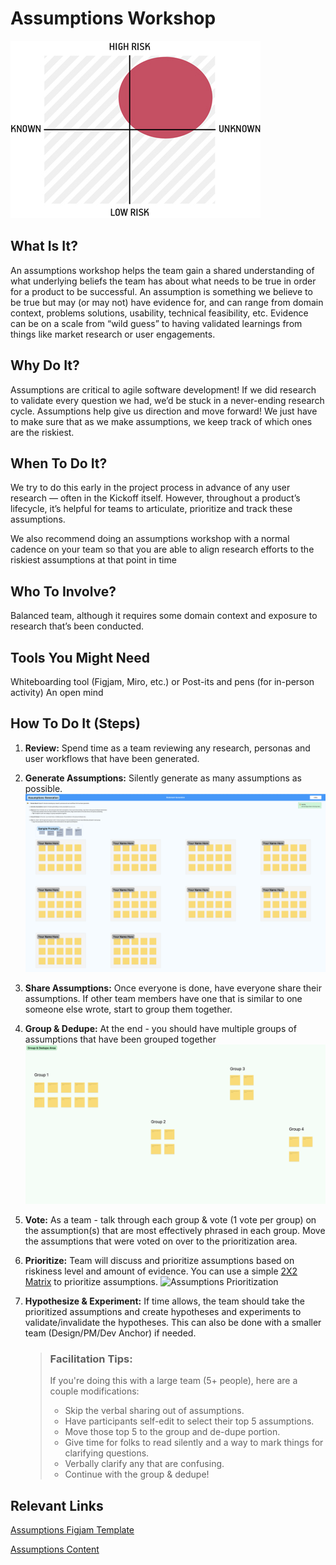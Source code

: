 # Assumptions Workshop

![Assumptions Priority](../../../assets/Assumptions+Prioritization.png)

## What Is It? 
An assumptions workshop helps the team gain a shared understanding of what underlying beliefs the team has about what needs to be true in order for a product to be successful. An assumption is something we believe to be true but may (or may not) have evidence for, and can range from domain context, problems solutions, usability, technical feasibility, etc. Evidence can be on a scale from “wild guess” to having validated learnings from things like market research or user engagements. 


## Why Do It? 
Assumptions are critical to agile software development! If we did research to validate every question we had, we’d be stuck in a never-ending research cycle. Assumptions help give us direction and move forward! We just have to make sure that as we make assumptions, we keep track of which ones are the riskiest.


## When To Do It?
We try to do this early in the project process in advance of any user research — often in the Kickoff itself. However, throughout a product’s lifecycle, it’s helpful for teams to articulate, prioritize and track these assumptions. 

We also recommend doing an assumptions workshop with a normal cadence on your team so that you are able to align research efforts to the riskiest assumptions at that point in time

## Who To Involve?
Balanced team, although it requires some domain context and exposure to research that’s been conducted.


## Tools You Might Need
Whiteboarding tool (Figjam, Miro, etc.) or Post-its and pens (for in-person activity)
An open mind 


## How To Do It (Steps)
1. **Review:** Spend time as a team reviewing any research, personas and user workflows that have been generated.
     
2. **Generate Assumptions:** Silently generate as many assumptions as possible.
![Assumptions Generation](../../../assets/AssumptionGeneration.png)

3. **Share Assumptions:** Once everyone is done, have everyone share their assumptions. If other team members have one that is similar to one someone else wrote, start to group them together.

4. **Group & Dedupe:** At the end - you should have multiple groups of assumptions that have been grouped together
![Assumptions Grouping](../../../assets/AssumptionsGroup+Dedupe.png)
 
5. **Vote:** As a team - talk through each group & vote (1 vote per group) on the assumption(s) that are most effectively phrased in each group. Move the assumptions that were voted on over to the prioritization area.
   
6. **Prioritize:** Team will discuss and prioritize assumptions based on riskiness level and amount of evidence. You can use a simple [2X2 Matrix](https://www.productplan.com/glossary/2x2-prioritization-matrix/) to prioritize assumptions.
![Assumptions Prioritization](../../../assets/AssumptionsPrioritization.png)

7. **Hypothesize & Experiment:** If time allows, the team should take the prioritized assumptions and create hypotheses and experiments to validate/invalidate the hypotheses. This can also be done with a smaller team (Design/PM/Dev Anchor) if needed.  

    > ### Facilitation Tips: 
    > If you're doing this with a large team (5+ people), here are a couple modifications:
    > 
    >   * Skip the verbal sharing out of assumptions.  
    >   * Have participants self-edit to select their top 5 assumptions.  
    >   * Move those top 5 to the group and de-dupe portion.  
    >   * Give time for folks to read silently and a way to mark things for clarifying questions.  
    >   * Verbally clarify any that are confusing.  
    >   * Continue with the group & dedupe!  

## Relevant Links
[Assumptions Figjam Template](https://www.figma.com/file/IPWcL2R6mlZvxEkdnWHK6A/Assumptions-Workshop-Template?type=whiteboard&node-id=0%3A1&t=v8FzJjBMejk4fdU5-1)

[Assumptions Content](https://docs.google.com/document/d/1pkdJoERApxOY6DnR05Jg_TsGu20f9z1Ox4UfQ1AkpPs/edit#heading=h.knf45oj1zmix) 
